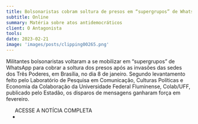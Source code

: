 ```yaml
---
title: Bolsonaristas cobram soltura de presos em “supergrupos” de WhatsApp
subtitle: Online
summary: Matéria sobre atos antidemocráticos
client: O Antagonista
tools: 
date: 2023-02-21
image: 'images/posts/clipping00265.png'
---
```


Militantes bolsonaristas voltaram a se mobilizar em “supergrupos” de WhatsApp para cobrar a soltura dos presos após as invasões das sedes dos Três Poderes, em Brasília, no dia 8 de janeiro. Segundo levantamento feito pelo Laboratório de Pesquisa em Comunicação, Culturas Políticas e Economia da Colaboração da Universidade Federal Fluminense, Colab/UFF, publicado pelo Estadão, os disparos de mensagens ganharam força em fevereiro.

<div class="post__share"><ul class="share__list list-reset">ACESSE A NOTÍCIA COMPLETA<li class="share__item" style="margin-left: 10px"><a class="share__link share__facebook" style="background: #fa5657" href="https://oantagonista.com.br/brasil/bolsonaristas-cobram-soltura-de-presos-em-supergrupos-de-whatsapp/" title="Link" rel="nofollow"><i class="fa-solid fa-link"></i></a></li></ul></div>
<!-- <div class="gallery-box"><div class="gallery"><img src="/clipping/images/example-1.jpg" loading="lazy" alt="Project"><img src="/clipping/images/example-2.jpg" loading="lazy" alt="Project"></div><em>Gallery / <a href="https://www.freepik.com/" target="_blank">Freepic</a></em></div> -->
